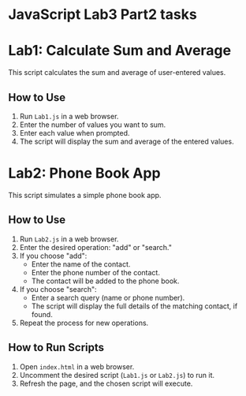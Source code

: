 # JavaScript Lab3 Part2 tasks

# Lab1: Calculate Sum and Average

This script calculates the sum and average of user-entered values.

## How to Use

1. Run `Lab1.js` in a web browser.
2. Enter the number of values you want to sum.
3. Enter each value when prompted.
4. The script will display the sum and average of the entered values.

# Lab2: Phone Book App

This script simulates a simple phone book app.

## How to Use

1. Run `Lab2.js` in a web browser.
2. Enter the desired operation: "add" or "search."
3. If you choose "add":
    - Enter the name of the contact.
    - Enter the phone number of the contact.
    - The contact will be added to the phone book.
4. If you choose "search":
    - Enter a search query (name or phone number).
    - The script will display the full details of the matching contact, if found.
5. Repeat the process for new operations.

## How to Run Scripts

1. Open `index.html` in a web browser.
2. Uncomment the desired script (`Lab1.js` or `Lab2.js`) to run it.
3. Refresh the page, and the chosen script will execute.

